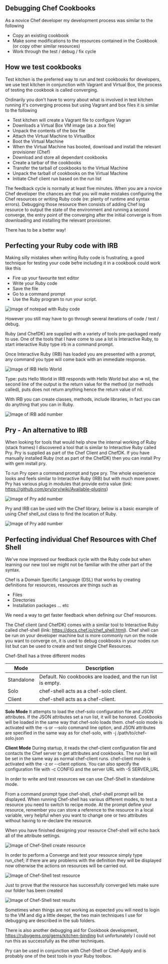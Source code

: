 Debugging Chef Cookbooks
------------------------

As a novice Chef developer my development process was similar to the following

* Copy an existing cookbook
* Make some modifications to the resources contained in the Cookbook (or copy other similar resources)
* Work through the test / debug / fix cycle

How we test cookbooks
---------------------

Test kitchen is the preferred way to run and test cookbooks for developers, we use test kitchen in conjunction with Vagrant and Virtual Box, the process of testing the cookbook is called converging.

Ordinarily you don't have to worry about what is involved in test kitchen running it's converging process but using Vagrant and box files it is similar to the following

* Test kitchen will create a Vagrant file to configure Vagran
* Downloads a Virtual Box VM image (as a .box file)
* Unpack the contents of the box file
* Attach the Virtual Machine to VirtualBox
* Boot the Virtual Machine
* When the Virtual Machine has booted, download and install the relevant provisioner (Chef)
* Download and store all dependant cookbooks
* Create a tarbar of the cookbooks
* Transfer the tarball of cookbooks to the Virtual Machine
* Unpack the tarball of cookbooks on the Virtual Machine
* Initiate Chef client run based on the run list

The feedback cycle is normally at least five minutes. When you are a novice Chef developer the chances are that you will make mistakes configuring the Chef resources or writing Ruby code (re: plenty of runtime and syntax errors).
Debugging those resource then consists of adding Chef log resource to output the state of the environment and running a second converge, the entry point of the converging after the initial converge is from downloading and installing the relevant provisioner.

There has to be a better way!

Perfecting your Ruby code with IRB
----------------------------------
Making silly mistakes when writing Ruby code is frustrating, a good technique for testing your code befre including it in a cookbook could work like this

* Fire up your favourite text editor
* Write your Ruby code
* Save the file
* Go to a command prompt
* Use the Ruby program to run your script.

![Image of notepad with Ruby code](images/notepad_ruby.png)

However you still may have to go through several iterations of code / test / debug.

Ruby (and ChefDK) are supplied with a variety of tools pre-packaged ready to use. One of the tools that I have come to use a lot is Interactive Ruby, to start interactive Ruby type irb in a command prompt.

Once Interactive Ruby (IRB) has loaded you are presented with a prompt, any command you type will come back with an immediate response.

![Image of IRB Hello World](images/irb_hello_world.png)

Type: puts Hello World in IRB responds with Hello World but also => nil, the second line of the output is the return value for the method (or methods called), puts does not return anything hence the return value of nil.

With IRB you can create classes, methods, include libraries, in fact you can do anything that you can in Ruby.

![Image of IRB add number](images/irb_add_numbers.png)

Pry - An alternative to IRB
---------------------------
When looking for tools that would help show the internal working of Ruby (stack frames) I discovered a tool that is similar to Interactive Ruby called Pry. Pry is supplied as part of the Chef Client and ChefDK. If you have manually installed Ruby (not as part of the ChefDK) then you can install Pry with gem install pry.

To run Pry open a command prompt and type pry. The whole experience looks and feels similar to Interactive Ruby (IRB) but with much more power. Pry has various plug in modules that provide extra value (link: https://github.com/pry/pry/wiki/Available-plugins)

![Image of Pry add number](images/pry_add_numbers.png)

Pry and IRB can be used with the Chef library, below is a basic example of using Chef shell_out class to find the location of Ruby.

![Image of Pry add number](images/pry_chef_shellout.png)

Perfecting individual Chef Resources with Chef Shell
----------------------------------------------------
We've now improved our feedback cycle with the Ruby code but when learning our new tool we might not be familiar with the other part of the syntax.

Chef is a Domain Specific Language (DSL) that works by creating definitions for resources, resources are things such as 
* Files
* Directories
* Installation packages ... etc

We need a way to get faster feedback when defining our Chef resources.

The Chef client (and ChefDK) comes with a similar tool to Interactive Ruby called chef-shell (link: https://docs.chef.io/chef_shell.html). Chef shell can be run on your developer machine but is more commonly run on the node you want to converge on, it is used to debug cookbooks in your nodes run list but can be used to create and test single Chef Resources.

Chef-Shell has a three different modes

Mode         | Description
------------ | -----------------------------------------------------------------------------
Standalone   | Default. No cookbooks are loaded, and the run list is empty.
Solo         | chef-shell acts as a chef-solo client. 
Client       | chef-shell acts as a chef-client.

**Solo Mode**
It attempts to load the chef-solo configuration file and JSON attributes. If the JSON attributes set a run list, it will be honored. Cookbooks will be loaded in 
the same way that chef-solo loads them. chef-solo mode is activated with the -s or --solo command line option, and JSON attributes are specified in the same way as for chef-solo, with -j /path/to/chef-solo.json

**Client Mode**
 During startup, it reads the chef-client configuration file and contacts the Chef server to get attributes and cookbooks. The run list will be set in the same way as normal chef-client runs. chef-client mode is activated with the -z or --client options. You can also specify the  configuration file with -c CONFIG and the server URL with -S SERVER_URL

In order to write and test resources we can use Chef-Shell in standalone mode.

From a command prompt type chef-shell, chef-shell prompt will be displayed. When running Chef-shell has various different modes, to test a resource you need to switch to recipe mode. At the prompt define your resource, remember you can store a reference to the resource in a local variable, very helpful when you want to change one or two attributes without having to re-declare the resource.

When you have finished designing your resource Chef-shell will echo back all of the attribute settings.

![Image of Chef-Shell create resource](images/chef_shell_create_test_resource.png)

In order to perform a Converge and test your resource simply type run_chef; if there are any problems with the definition they will be displayed now otherwise the actions on resources will be carried out.

![Image of Chef-Shell test resource](images/chef_shell_run_test_resource.png)

Just to prove that the resource has successfully converged lets make sure our folder has been created

![Image of Chef-Shell test results](images/chef_shell_run_test_resource_results.png)

Sometimes when things are not working as expected you will need to login to the VM and dig a little deeper, the two main techniques I use for debugging are described in the sub folders. 

There is also another debugging aid for Cookbook development, https://rubygems.org/gems/kitchen-binding but unfortunately I could not run this as successfully as the other techniques.

Pry can be used in conjunction with Chef-Shell or Chef-Apply and is probably one of the best tools in your Ruby toolbox.
